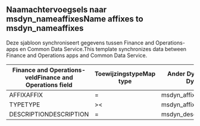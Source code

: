 ## <a name="name-affixes-to-msdyn_nameaffixes"></a><span data-ttu-id="ca317-101">Naamachtervoegsels naar msdyn_nameaffixes</span><span class="sxs-lookup"><span data-stu-id="ca317-101">Name affixes to msdyn_nameaffixes</span></span>

<span data-ttu-id="ca317-102">Deze sjabloon synchroniseert gegevens tussen Finance and Operations-apps en Common Data Service.</span><span class="sxs-lookup"><span data-stu-id="ca317-102">This template synchronizes data between Finance and Operations apps and Common Data Service.</span></span>

<span data-ttu-id="ca317-103">Finance and Operations-veld</span><span class="sxs-lookup"><span data-stu-id="ca317-103">Finance and Operations field</span></span> | <span data-ttu-id="ca317-104">Toewijzingstype</span><span class="sxs-lookup"><span data-stu-id="ca317-104">Map type</span></span> | <span data-ttu-id="ca317-105">Ander Dynamics 365-veld</span><span class="sxs-lookup"><span data-stu-id="ca317-105">Other Dynamics 365 field</span></span> | <span data-ttu-id="ca317-106">Standaardwaarde</span><span class="sxs-lookup"><span data-stu-id="ca317-106">Default value</span></span>
---|---|---|---
<span data-ttu-id="ca317-107">AFFIX</span><span class="sxs-lookup"><span data-stu-id="ca317-107">AFFIX</span></span> | = | <span data-ttu-id="ca317-108">msdyn_affix</span><span class="sxs-lookup"><span data-stu-id="ca317-108">msdyn_affix</span></span> | 
<span data-ttu-id="ca317-109">TYPE</span><span class="sxs-lookup"><span data-stu-id="ca317-109">TYPE</span></span> | >< | <span data-ttu-id="ca317-110">msdyn_affixtype</span><span class="sxs-lookup"><span data-stu-id="ca317-110">msdyn_affixtype</span></span> | 
<span data-ttu-id="ca317-111">DESCRIPTION</span><span class="sxs-lookup"><span data-stu-id="ca317-111">DESCRIPTION</span></span> | = | <span data-ttu-id="ca317-112">msdyn_description</span><span class="sxs-lookup"><span data-stu-id="ca317-112">msdyn_description</span></span> | 
